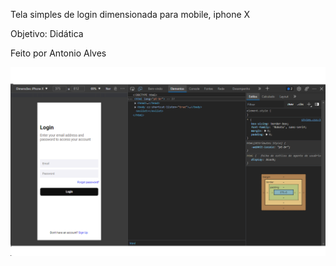 Tela simples de login dimensionada para mobile, iphone X

Objetivo: Didática

Feito por Antonio Alves

<img src="./assets/image.png">